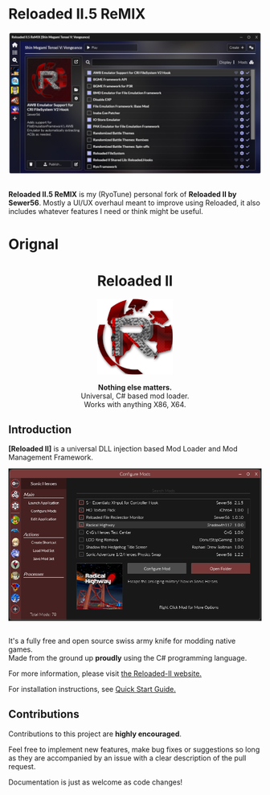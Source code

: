 # Reloaded II.5 ReMIX

<div align="center">
	<img src="./docs/Images/Remix/Header.png" width="550" align="center" />
	<br/><br/>
</div>

**Reloaded II.5 ReMIX** is my (RyoTune) personal fork of **Reloaded II by Sewer56**. Mostly a UI/UX overhaul meant to improve using Reloaded,
it also includes whatever features I need or think might be useful.


# Orignal
<div align="center">
	<h1>Reloaded II</h1>
	<img src="./docs/Images/Reloaded/Reloaded Logo.png" width="150" align="center" />
	<br/> <br/>
	<strong>Nothing else matters.</strong>
	<br/>
    Universal, C# based mod loader.
    <br/>
    Works with anything X86, X64.
</div>

## Introduction
**[Reloaded II]** is a universal DLL injection based Mod Loader and Mod Management Framework.  

<div align="center">
	<img src="./docs/Images/Header.png" width="550" align="center" />
	<br/><br/>
</div>

It's a fully free and open source swiss army knife for modding native games.  
Made from the ground up **proudly** using the C# programming language.  

For more information, please visit [the Reloaded-II website.](https://reloaded-project.github.io/Reloaded-II/)

For installation instructions, see [Quick Start Guide.](https://reloaded-project.github.io/Reloaded-II/QuickStart)

## Contributions

Contributions to this project are **highly encouraged**.

Feel free to implement new features, make bug fixes or suggestions so long as they are accompanied by an issue with a clear description of the pull request.

Documentation is just as welcome as code changes!
